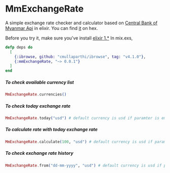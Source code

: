 # MmExchangeRate

A simple exchange rate checker and calculator based on [Central Bank of Myanmar Api](http://forex.cbm.gov.mm/index.php/api) in elixir. You can find [it](https://hex.pm/packages/mmExchangeRate) on hex.

Before you try it, make sure you've install [elixir 1.*](http://elixir-lang.org/install.html)
In mix.exs,

```elixir
defp deps do
  [
    {:ibrowse, github: "cmullaparthi/ibrowse", tag: "v4.1.0"},
    {:mmExchangeRate, "~> 0.0.1"}
  ]
end
```


##### To check available currency list

```elixir
MmExchangeRate.currencies()
```

##### To check today exchange rate

```elixir
MmExchangeRate.today("usd") # default currency is usd if paramter is empty
```

##### To calculate rate with today exchange rate

```elixir
MmExchangeRate.calculate(100, "usd") # default currency is usd if paramter is empty
```

##### To check exchange rate history

```elixir
MmExchangeRate.from("dd-mm-yyyy", "usd") # default currency is usd if paramter is empty	
```

